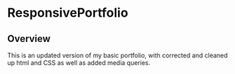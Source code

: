 # ResponsivePortfolio

## Overview
This is an updated version of my basic portfolio, with corrected and cleaned up html and CSS as well as added media queries.
